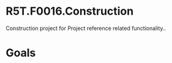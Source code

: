 # R5T.F0016.Construction
Construction project for Project reference related functionality..


# Goals

